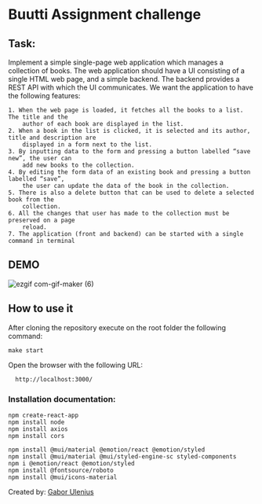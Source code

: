 # Buutti Assignment challenge

## Task:

  Implement a simple single-page web application which manages a collection of books. The
  web application should have a UI consisting of a single HTML web page, and a simple
  backend. The backend provides a REST API with which the UI communicates. We want the
  application to have the following features:

    1. When the web page is loaded, it fetches all the books to a list. The title and the
        author of each book are displayed in the list.
    2. When a book in the list is clicked, it is selected and its author, title and description are
        displayed in a form next to the list.
    3. By inputting data to the form and pressing a button labelled “save new”, the user can
        add new books to the collection.
    4. By editing the form data of an existing book and pressing a button labelled “save”,
        the user can update the data of the book in the collection.
    5. There is also a delete button that can be used to delete a selected book from the
        collection.
    6. All the changes that user has made to the collection must be preserved on a page
        reload.
    7. The application (front and backend) can be started with a single command in terminal

## DEMO

![ezgif com-gif-maker (6)](https://user-images.githubusercontent.com/83179142/209777971-c6eb7f27-c344-47e5-bdcc-f50da1438c67.gif)

## How to use it

  After cloning the repository execute on the root folder the following command:

    make start


Open the browser with the following URL:

      http://localhost:3000/


### Installation documentation:

    npm create-react-app
    npm install node
    npm install axios
    npm install cors

    npm install @mui/material @emotion/react @emotion/styled
    npm install @mui/material @mui/styled-engine-sc styled-components
    npm i @emotion/react @emotion/styled
    npm install @fontsource/roboto
    npm install @mui/icons-material


Created by: [Gabor Ulenius](https://github.com/mobahug)




